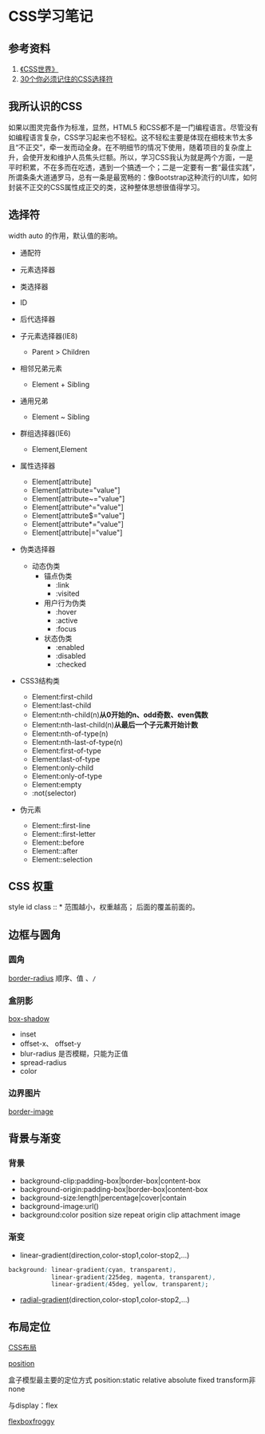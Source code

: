 # CSS学习笔记

## 参考资料

1. [《CSS世界》](https://www.zhangxinxu.com/wordpress/2012/04/inline-block-space-remove-%E5%8E%BB%E9%99%A4%E9%97%B4%E8%B7%9D/)
1. [30个你必须记住的CSS选择符](http://yanhaijing.com/css/2014/01/04/the-30-css-selectors-you-must-memorize)

## 我所认识的CSS

如果以图灵完备作为标准，显然，HTML5 和CSS都不是一门编程语言。尽管没有如编程语言复杂，CSS学习起来也不轻松。这不轻松主要是体现在细枝末节太多且“不正交”，牵一发而动全身。在不明细节的情况下使用，随着项目的复杂度上升，会使开发和维护人员焦头烂额。所以，学习CSS我认为就是两个方面，一是平时积累，不在多而在吃透，遇到一个搞透一个；二是一定要有一套“最佳实践”，所谓条条大道通罗马，总有一条是最宽畅的：像Bootstrap这种流行的UI库，如何封装不正交的CSS属性成正交的类，这种整体思想很值得学习。

## 选择符



width auto 的作用，默认值的影响。

- 通配符
- 元素选择器
- 类选择器
- ID
- 后代选择器

- 子元素选择器(IE8)
  - Parent > Children
- 相邻兄弟元素
  - Element + Sibling
- 通用兄弟
  - Element ~ Sibling
- 群组选择器(IE6)
  - Element,Element
- 属性选择器
  - Element[attribute]
  - Element[attribute="value"]
  - Element[attribute~="value"]
  - Element[attribute^="value"]
  - Element[attribute$="value"]
  - Element[attribute*="value"]
  - Element[attribute|="value"]
- 伪类选择器
  - 动态伪类
    - 锚点伪类
      - :link
      - :visited
    - 用户行为伪类
      - :hover
      - :active
      - :focus
    - 状态伪类
      - :enabled
      - :disabled
      - :checked
- CSS3结构类
  - Element:first-child
  - Element:last-child
  - Element:nth-child(n)**从0开始的n、odd奇数、even偶数**
  - Element:nth-last-child(n)**从最后一个子元素开始计数**
  - Element:nth-of-type(n)
  - Element:nth-last-of-type(n)
  - Element:first-of-type
  - Element:last-of-type
  - Element:only-child
  - Element:only-of-type
  - Element:empty
  - :not(selector)
- 伪元素
  - Element::first-line
  - Element::first-letter
  - Element::before
  - Element::after
  - Element::selection

## CSS 权重

style id class :: *
范围越小，权重越高；
后面的覆盖前面的。

## 边框与圆角

### 圆角

[border-radius](https://developer.mozilla.org/zh-CN/docs/Web/CSS/border-radius)
顺序、值 、`/`

### 盒阴影

[box-shadow](https://developer.mozilla.org/zh-CN/docs/Web/CSS/box-shadow)

- inset
- offset-x、 offset-y
- blur-radius 是否模糊，只能为正值
- spread-radius 
- color

### 边界图片

[border-image](https://developer.mozilla.org/zh-CN/docs/Web/CSS/border-image)

## 背景与渐变

### 背景

- background-clip:padding-box|border-box|content-box
- background-origin:padding-box|border-box|content-box
- background-size:length|percentage|cover|contain
- background-image:url()
- background:color position size repeat origin clip attachment image

### 渐变

- linear-gradient(direction,color-stop1,color-stop2,...)

```css
background: linear-gradient(cyan, transparent), 
            linear-gradient(225deg, magenta, transparent), 
            linear-gradient(45deg, yellow, transparent);
```

- [radial-gradient](https://developer.mozilla.org/zh-CN/docs/Web/CSS/radial-gradient)(direction,color-stop1,color-stop2,...)


## 布局定位

[CSS布局](http://zh.learnlayout.com/position.html)

[position](https://developer.mozilla.org/zh-CN/docs/Web/CSS/position)

盒子模型最主要的定位方式
position:static relative absolute fixed transform非none

与display：flex

[flexboxfroggy](http://flexboxfroggy.com)

